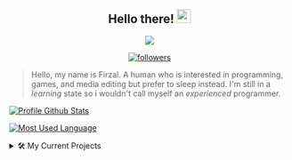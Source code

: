 <h2 align="center">
  Hello there!
  <img src="https://media.giphy.com/media/hvRJCLFzcasrR4ia7z/giphy.gif" width="25">
</h2>

<p align="center">
  <img src="https://readme-typing-svg.herokuapp.com/?lines=Sleep+Is+Healthy!&center=true&width=200&height=30">
</p>

<p align="center">
  <a href="https://github.com/XzFirzal">
    <img alt="followers" title="Follow Me" src="https://img.shields.io/github/followers/XzFirzal?color=bf51d3&labelColor=ce58e4&style=for-the-badge&logo=github&label=Follow%20me"/></a>
</p>

> Hello, my name is Firzal. A human who is interested in programming, games, and media editing but prefer to sleep instead. I'm still in a _learning_ state so i wouldn't call myself an _experienced_ programmer.

[![Profile Github Stats](https://github-readme-stats.vercel.app/api?username=XzFirzal&show_icons=true&title_color=e560ff&icon_color=e560ff&text_color=fff&bg_color=140522)](https://github.com/anuraghazra/github-readme-stats)

[![Most Used Language](https://github-readme-stats.vercel.app/api/top-langs?username=XzFirzal&langs_count=8&layout=compact&title_color=e560ff&text_color=fff&bg_color=140522)](https://github.com/anuraghazra/github-readme-stats)

<details>
<summary>🛠 My Current Projects</summary>
<p>

- [discord-media-player](https://github.com/XzFirzal/discord-media-player) - An [@discordjs/voice](https://npmjs.com/package/@discordjs/voice) to manage audio resource with some additional utility such as caching, looping, seeking, and filtering
- [lavacoffee](https://github.com/XzFirzal/lavacoffee) - A lightweight and rich-featured lavalink wrapper for node.js
</p>
</details>
